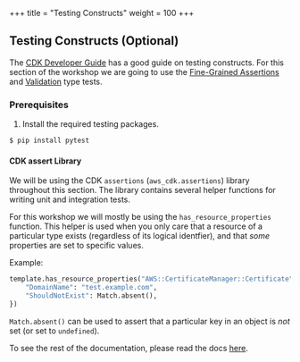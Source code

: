 +++
title = "Testing Constructs"
weight = 100
+++

## Testing Constructs (Optional)

The [CDK Developer Guide](https://docs.aws.amazon.com/cdk/latest/guide/testing.html) has a good guide on
testing constructs. For this section of the workshop we are going to use the [Fine-Grained Assertions](https://docs.aws.amazon.com/cdk/latest/guide/testing.html#testing_fine_grained) and [Validation](https://docs.aws.amazon.com/cdk/latest/guide/testing.html#testing_validation) type tests.

### Prerequisites

1. Install the required testing packages.

```bash
$ pip install pytest
```

#### CDK assert Library

We will be using the CDK `assertions` (`aws_cdk.assertions`) library throughout this section.
The library contains several helper functions for writing unit and integration tests.


For this workshop we will mostly be using the `has_resource_properties` function. This helper is used when you
only care that a resource of a particular type exists (regardless of its logical identfier), and that _some_
properties are set to specific values.

Example:

```python
template.has_resource_properties("AWS::CertificateManager::Certificate", {
    "DomainName": "test.example.com",
    "ShouldNotExist": Match.absent(),
})
```

`Match.absent()` can be used to assert that a particular key in an object is *not* set (or set to `undefined`).

To see the rest of the documentation, please read the docs [here](https://docs.aws.amazon.com/cdk/api/latest/python/aws_cdk.assertions/README.html).

